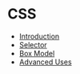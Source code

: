 CSS
===

- [Introduction](Introduction.md)
- [Selector](Selector.md)
- [Box Model](Box-Model.md)
- [Advanced Uses](Advanced-Uses.md)
